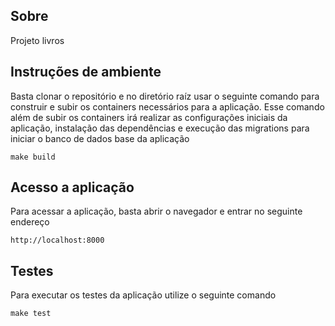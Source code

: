 ## Sobre
Projeto livros

## Instruções de ambiente
Basta clonar o repositório e no diretório raíz usar o seguinte comando para construir e subir os containers necessários para a aplicação.
Esse comando além de subir os containers irá realizar as configurações iniciais da aplicação, instalação das dependências e execução das
migrations para iniciar o banco de dados base da aplicação
```
make build
```

## Acesso a aplicação
Para acessar a aplicação, basta abrir o navegador e entrar no seguinte endereço
```
http://localhost:8000
```

## Testes
Para executar os testes da aplicação utilize o seguinte comando
```
make test
```